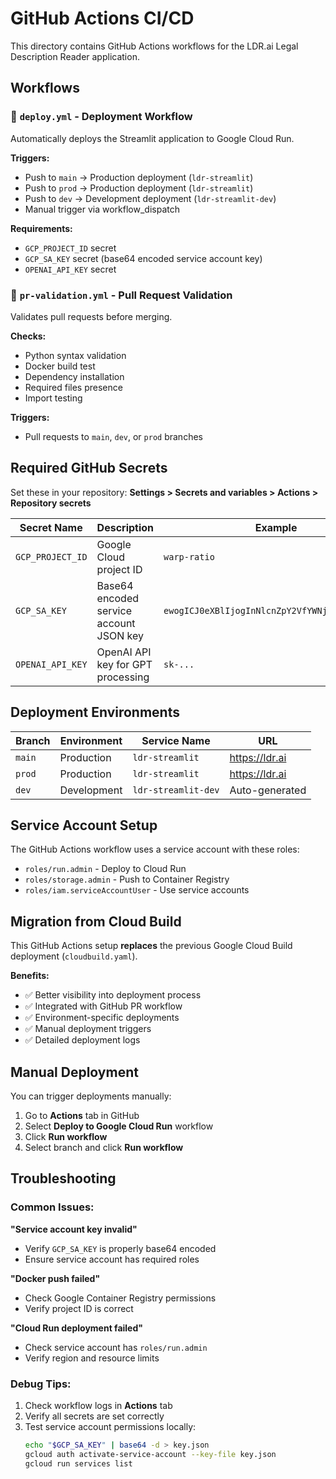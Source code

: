 # GitHub Actions CI/CD

This directory contains GitHub Actions workflows for the LDR.ai Legal Description Reader application.

## Workflows

### 🚀 `deploy.yml` - Deployment Workflow
Automatically deploys the Streamlit application to Google Cloud Run.

**Triggers:**
- Push to `main` → Production deployment (`ldr-streamlit`)
- Push to `prod` → Production deployment (`ldr-streamlit`) 
- Push to `dev` → Development deployment (`ldr-streamlit-dev`)
- Manual trigger via workflow_dispatch

**Requirements:**
- `GCP_PROJECT_ID` secret
- `GCP_SA_KEY` secret (base64 encoded service account key)
- `OPENAI_API_KEY` secret

### 🧪 `pr-validation.yml` - Pull Request Validation
Validates pull requests before merging.

**Checks:**
- Python syntax validation
- Docker build test
- Dependency installation
- Required files presence
- Import testing

**Triggers:**
- Pull requests to `main`, `dev`, or `prod` branches

## Required GitHub Secrets

Set these in your repository: **Settings > Secrets and variables > Actions > Repository secrets**

| Secret Name | Description | Example |
|-------------|-------------|---------|
| `GCP_PROJECT_ID` | Google Cloud project ID | `warp-ratio` |
| `GCP_SA_KEY` | Base64 encoded service account JSON key | `ewogICJ0eXBlIjogInNlcnZpY2VfYWNjb3VudCIsLi4u` |
| `OPENAI_API_KEY` | OpenAI API key for GPT processing | `sk-...` |

## Deployment Environments

| Branch | Environment | Service Name | URL |
|--------|-------------|--------------|-----|
| `main` | Production | `ldr-streamlit` | https://ldr.ai |
| `prod` | Production | `ldr-streamlit` | https://ldr.ai |
| `dev` | Development | `ldr-streamlit-dev` | Auto-generated |

## Service Account Setup

The GitHub Actions workflow uses a service account with these roles:
- `roles/run.admin` - Deploy to Cloud Run
- `roles/storage.admin` - Push to Container Registry
- `roles/iam.serviceAccountUser` - Use service accounts

## Migration from Cloud Build

This GitHub Actions setup **replaces** the previous Google Cloud Build deployment (`cloudbuild.yaml`). 

**Benefits:**
- ✅ Better visibility into deployment process
- ✅ Integrated with GitHub PR workflow  
- ✅ Environment-specific deployments
- ✅ Manual deployment triggers
- ✅ Detailed deployment logs

## Manual Deployment

You can trigger deployments manually:
1. Go to **Actions** tab in GitHub
2. Select **Deploy to Google Cloud Run** workflow
3. Click **Run workflow** 
4. Select branch and click **Run workflow**

## Troubleshooting

### Common Issues:

**"Service account key invalid"**
- Verify `GCP_SA_KEY` is properly base64 encoded
- Ensure service account has required roles

**"Docker push failed"** 
- Check Google Container Registry permissions
- Verify project ID is correct

**"Cloud Run deployment failed"**
- Check service account has `roles/run.admin`
- Verify region and resource limits

### Debug Tips:

1. Check workflow logs in **Actions** tab
2. Verify all secrets are set correctly
3. Test service account permissions locally:
   ```bash
   echo "$GCP_SA_KEY" | base64 -d > key.json
   gcloud auth activate-service-account --key-file key.json
   gcloud run services list
   ```
